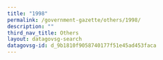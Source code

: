 ```yaml
---
title: "1998"
permalink: /government-gazette/others/1998/
description: ""
third_nav_title: Others
layout: datagovsg-search
datagovsg-id: d_9b1810f9058740177f51e45ad453faca
---
```

